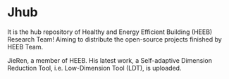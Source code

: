# Jhub

It is the hub repository of Healthy and Energy Efficient Building (HEEB) Research Team!
Aiming to distribute the open-source projects finished by HEEB Team.

JieRen, a member of HEEB. His latest work, a Self-adaptive Dimension Reduction Tool, i.e. Low-Dimension Tool (LDT), is uploaded. 
